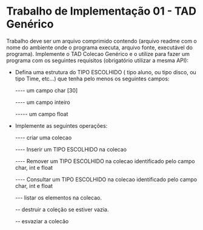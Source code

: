 # Trabalho de Implementação 01 - TAD Genérico

Trabalho  deve ser um arquivo comprimido contendo (arquivo readme com o nome do ambiente onde o programa executa, arquivo fonte, executável do programa).
Implemente o TAD Colecao Genérico e o utilize para fazer um programa com os seguintes requisitos
(obrigatório utilizar a mesma API):

- Defina uma estrutura do TIPO ESCOLHIDO ( tipo aluno, ou tipo disco, ou tipo
Time, etc...) que tenha pelo menos os seguintes campos:

    ---- um campo char [30]

    ---- um campo inteiro

    ----- um campo float

- Implemente as seguintes operações:

    ---- criar uma colecao

    ---- Inserir um TIPO ESCOLHIDO na colecao

    ---- Remover um TIPO ESCOLHIDO na colecao identificado pelo campo char, int e float

    ---- Consultar um TIPO ESCOLHIDO na colecao identificado pelo campo char, int e float

    --- listar os elementos na colecao.

    -- destruir a coleção se estiver vazia.

    -- esvaziar a colecão
